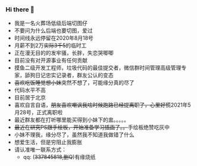 ### Hi there 👋
<ul>
  <li>我是一名火葬场低级后端切图仔</li>
  <li>不要问为什么后端也要切图，爱过</li>
  <li>时间线永远停留在2020年8月18号</li>
  <li>月薪不到2万<s>实际3千5</s>的临时工</li>
  <li>正在漫无目的的发牢骚，长胖，失恋哭唧唧</li>
  <li>目前没有对开源事业有任何贡献</li>
  <li>摸鱼二级开发工程师，垃圾代码的最佳提交者，微信群时间管理高级管理专家，舔狗日记忠实记录者，群友公认的变态</li>
  <li><s>喜欢吃饭睡觉想小妹</s>突然不想了，可能缘分真的尽了</li>
  <li>代码水平不高</li>
  <li>目前居于北京</li>
  <li>喜欢自言自语，<s>朋友喜欢嘲讽我啥时候跑路</s><s>已经提离职了，心里好慌</s>2021年5月28号，正式离职啦</li>
  <li>最近群友都在打听哪里能买得到小妹下的盅。。。。。</li>
  <li><s>最近在研究PS跟手绘板，开始准备学习插画了。。</s>手绘板绝赞吃灰中</li>
  <li>小妹不理我，缘分尽了，虽然我不知道我做错了什么</li>
  <li>想爱生活，但是穷阻止我膨胀</li>
  <li>请认准唯一联系方式：
  <ul><li>qq: (<s>337845818,删Q</s>)有缘烧纸</li></ul>
</ul>
